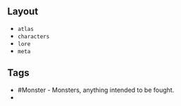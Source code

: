 ## Layout
- `atlas`
- `characters`
- `lore`
- `meta`
## Tags
- #Monster - Monsters, anything intended to be fought.
- 